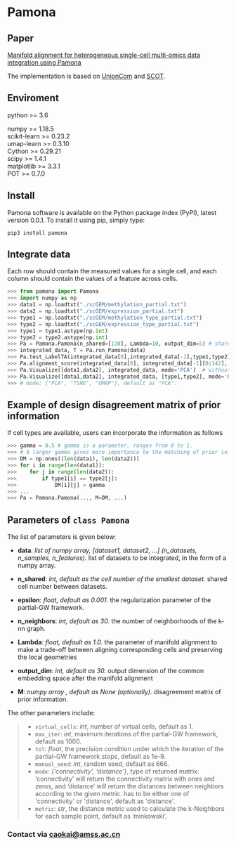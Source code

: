 # Pamona

## Paper
[Manifold alignment for  heterogeneous single-cell multi-omics data integration using Pamona](https://doi.org/10.1101/2020.11.03.366146)

The implementation is based on [UnionCom](https://github.com/caokai1073/unionCom) and [SCOT](https://github.com/rsinghlab/SCOT).

## Enviroment

python >= 3.6

numpy >= 1.18.5  
scikit-learn >= 0.23.2  
umap-learn >= 0.3.10  
Cython >= 0.29.21  
scipy >= 1.4.1  
matplotlib >= 3.3.1  
POT >= 0.7.0  

## Install
Pamona software is available on the Python package index (PyPI), latest version 0.0.1. To install it using pip, simply type:
```
pip3 install pamona
```

## Integrate data
Each row should contain the measured values for a single cell, and each column should contain the values of a feature across cells. 
```python
>>> from pamona import Pamona
>>> import numpy as np
>>> data1 = np.loadtxt("./scGEM/methylation_partial.txt")
>>> data2 = np.loadtxt("./scGEM/expression_partial.txt")
>>> type1 = np.loadtxt("./scGEM/methylation_type_partial.txt")
>>> type2 = np.loadtxt("./scGEM/expression_type_partial.txt")
>>> type1 = type1.astype(np.int)
>>> type2 = type2.astype(np.int)
>>> Pa = Pamona.Pamona(n_shared=[138], Lambda=10, output_dim=5) # shared cell number 138 is estimated by SPL
>>> integrated_data, T = Pa.run_Pamona(data)
>>> Pa.test_LabelTA(integrated_data[0],integrated_data[-1],type1,type2)
>>> Pa.alignment_score(integrated_data[0], integrated_data[-1][0:142], data2_specific=integrated_data[-1][142:177])
>>> Pa.Visualize([data1,data2], integrated_data, mode='PCA')  # without datatype
>>> Pa.Visualize([data1,data2], integrated_data, [type1,type2], mode='PCA')  # with datatype 
>>> # mode: ["PCA", "TSNE", "UMAP"], default as "PCA".
```
## Example of design disagreement matrix of prior information
If cell types are available, users can incorporate the information as follows
```python
>>> gamma = 0.5 # gamma is a parameter, ranges from 0 to 1. 
>>> # A larger gamma gives more importance to the matching of prior information.
>>> DM = np.ones((len(data1), len(data2)))
>>> for i in range(len(data1)):
>>>    for j in range(len(data2)):
>>>        if type1[i] == type2[j]:
>>>            DM[i][j] = gamma
>>> ...
>>> Pa = Pamona.Pamona(..., M=DM, ...)
```

## Parameters of ```class Pamona```

The list of parameters is given below:
+ **data**:  *list of numpy array, [dataset1, dataset2, ...] (n_datasets, n_samples, n_features).*
list of datasets to be integrated, in the form of a numpy array.

+ **n_shared**: *int, default as the cell number of the smallest dataset.*
shared cell number between datasets.

+ **epsilon**: *float, default as 0.001.*
the regularization parameter of the partial-GW framework.

+ **n_neighbors**: *int, default as 30.*
the number of neighborhoods of the k-nn graph.

+ **Lambda**: *float, default as 1.0.*
the parameter of manifold alignment to make a trade-off between aligning corresponding cells and preserving the local geometries

+ **output_dim**: *int, default as 30.*
output dimension of the common embedding space after the manifold alignment

+ **M**: *numpy array , default as None (optionally)*.
disagreement matrix of prior information.

The other parameters include:

> + ```virtual_cells```: *int*, number of virtual cells, default as 1.
> + ```max_iter```: *int*, maximum iterations of the partial-GW framework, default as 1000.
> + ```tol```:  *float*, the precision condition under which the iteration of the partial-GW framework stops, default as 1e-9.
> + ```manual_seed```: *int*, random seed, default as 666.
> + ```mode```: *{‘connectivity’, ‘distance’}*, type of returned matrix: ‘connectivity’ will return the connectivity matrix with ones and zeros, and ‘distance’ will return the distances between neighbors according to the given metric. has to be either one of 'connectivity' or 'distance', default as 'distance'.
> + ```metric```: *str*, the distance metric used to calculate the k-Neighbors for each sample point, default as ’minkowski’.

### Contact via caokai@amss.ac.cn
